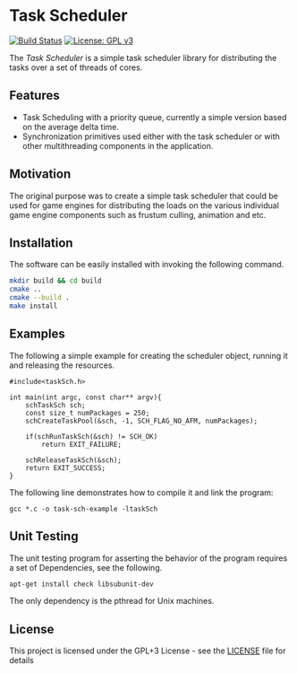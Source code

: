# Task Scheduler
[![Build Status](https://travis-ci.org/voldien/task-scheduler.svg?branch=master)](https://travis-ci.org/voldien/task-scheduler)
[![License: GPL v3](https://img.shields.io/badge/License-GPLv3-blue.svg)](https://www.gnu.org/licenses/gpl-3.0)

The _Task Scheduler_ is a simple task scheduler library for distributing the tasks over a set of threads of cores.

## Features ##
* Task Scheduling with a priority queue, currently a simple version based on the average delta time.
* Synchronization primitives used either with the task scheduler or with other multithreading components in the application.

## Motivation
The original purpose was to create a simple task scheduler that could be used for game engines for distributing the loads on the various individual game engine components such as frustum culling, animation and etc.

## Installation
The software can be easily installed with invoking the following command.
```bash
mkdir build && cd build
cmake ..
cmake --build .
make install
```

## Examples
The following a simple example for creating the scheduler object, running it and releasing the resources.

```
#include<taskSch.h>

int main(int argc, const char** argv){
    schTaskSch sch;
    const size_t numPackages = 250;
    schCreateTaskPool(&sch, -1, SCH_FLAG_NO_AFM, numPackages);
	
    if(schRunTaskSch(&sch) != SCH_OK)
        return EXIT_FAILURE;
        
    schReleaseTaskSch(&sch);
    return EXIT_SUCCESS;
}

```

The following line demonstrates how to compile it and link the program:
```
gcc *.c -o task-sch-example -ltaskSch
```

## Unit Testing
The unit testing program for asserting the behavior of the program requires a set of Dependencies, see the following.
```bash
apt-get install check libsubunit-dev
```
The only dependency is the pthread for Unix machines.

## License
This project is licensed under the GPL+3 License - see the [LICENSE](LICENSE) file for details
